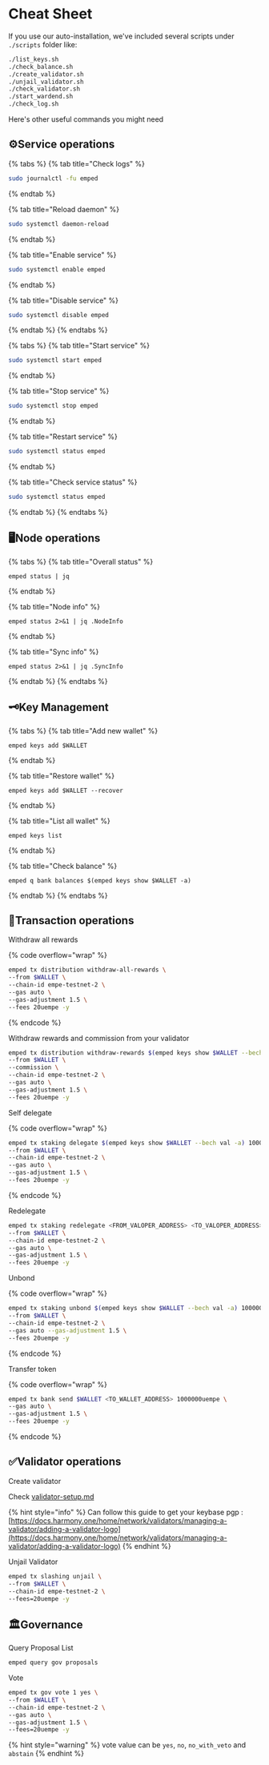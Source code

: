 # Cheat Sheet

If you use our auto-installation, we've included several scripts under `./scripts` folder like:

```sh
./list_keys.sh
./check_balance.sh
./create_validator.sh
./unjail_validator.sh
./check_validator.sh
./start_wardend.sh
./check_log.sh
```

Here's other useful commands you might need

## ⚙️Service operations <a href="#service-operations" id="service-operations"></a>

{% tabs %}
{% tab title="Check logs" %}
```sh
sudo journalctl -fu emped
```
{% endtab %}

{% tab title="Reload daemon" %}
```bash
sudo systemctl daemon-reload
```
{% endtab %}

{% tab title="Enable service" %}
```sh
sudo systemctl enable emped
```
{% endtab %}

{% tab title="Disable service" %}
```sh
sudo systemctl disable emped
```
{% endtab %}
{% endtabs %}

{% tabs %}
{% tab title="Start service" %}
```sh
sudo systemctl start emped
```
{% endtab %}

{% tab title="Stop service" %}
```sh
sudo systemctl stop emped
```
{% endtab %}

{% tab title="Restart service" %}
```sh
sudo systemctl status emped
```
{% endtab %}

{% tab title="Check service status" %}
```sh
sudo systemctl status emped
```
{% endtab %}
{% endtabs %}

## 🖥️Node operations

{% tabs %}
{% tab title="Overall status" %}
```
emped status | jq
```
{% endtab %}

{% tab title="Node info" %}
```
emped status 2>&1 | jq .NodeInfo
```
{% endtab %}

{% tab title="Sync info" %}
```
emped status 2>&1 | jq .SyncInfo
```
{% endtab %}
{% endtabs %}

## 🗝️Key Management

{% tabs %}
{% tab title="Add new wallet" %}
```
emped keys add $WALLET
```
{% endtab %}

{% tab title="Restore wallet" %}
```
emped keys add $WALLET --recover
```
{% endtab %}

{% tab title="List all wallet" %}
```
emped keys list
```
{% endtab %}

{% tab title="Check balance" %}
```
emped q bank balances $(emped keys show $WALLET -a)
```
{% endtab %}
{% endtabs %}

## 💱Transaction operations

Withdraw all rewards

{% code overflow="wrap" %}
```sh
emped tx distribution withdraw-all-rewards \
--from $WALLET \
--chain-id empe-testnet-2 \
--gas auto \
--gas-adjustment 1.5 \
--fees 20uempe -y
```
{% endcode %}

Withdraw rewards and commission from your validator

```sh
emped tx distribution withdraw-rewards $(emped keys show $WALLET --bech val -a) \
--from $WALLET \
--commission \
--chain-id empe-testnet-2 \
--gas auto \
--gas-adjustment 1.5 \
--fees 20uempe -y
```

Self delegate

{% code overflow="wrap" %}
```sh
emped tx staking delegate $(emped keys show $WALLET --bech val -a) 1000000uempe \
--from $WALLET \
--chain-id empe-testnet-2 \
--gas auto \
--gas-adjustment 1.5 \
--fees 20uempe -y
```
{% endcode %}

Redelegate

```sh
emped tx staking redelegate <FROM_VALOPER_ADDRESS> <TO_VALOPER_ADDRESS> 1000000uempe \
--from $WALLET \
--chain-id empe-testnet-2 \
--gas auto \
--gas-adjustment 1.5 \
--fees 20uempe -y
```

Unbond

{% code overflow="wrap" %}
```sh
emped tx staking unbond $(emped keys show $WALLET --bech val -a) 1000000uempe \
--from $WALLET \
--chain-id empe-testnet-2 \
--gas auto --gas-adjustment 1.5 \
--fees 20uempe -y
```
{% endcode %}

Transfer token

{% code overflow="wrap" %}
```sh
emped tx bank send $WALLET <TO_WALLET_ADDRESS> 1000000uempe \
--gas auto \
--gas-adjustment 1.5 \
--fees 20uempe -y
```
{% endcode %}

## ✅Validator operations

Create validator

Check [validator-setup.md](../warden-protocol/validator-setup.md "mention")

{% hint style="info" %}
Can follow this guide to get your keybase pgp : [https://docs.harmony.one/home/network/validators/managing-a-validator/adding-a-validator-logo](https://docs.harmony.one/home/network/validators/managing-a-validator/adding-a-validator-logo)
{% endhint %}

Unjail Validator

```bash
emped tx slashing unjail \
--from $WALLET \
--chain-id empe-testnet-2 \
--fees=20uempe -y
```

## 🏛️Governance

Query Proposal List

```sh
emped query gov proposals
```

Vote

```sh
emped tx gov vote 1 yes \
--from $WALLET \
--chain-id empe-testnet-2 \
--gas auto \
--gas-adjustment 1.5 \
--fees=20uempe -y
```

{% hint style="warning" %}
vote value can be `yes`, `no`, `no_with_veto` and `abstain`
{% endhint %}
